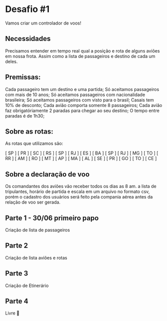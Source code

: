 # Desafio #1

Vamos criar um controlador de voos!

## Necessidades

Precisamos entender em tempo real qual a posição e rota de alguns aviões em nossa frota. Assim como a lista de passageiros e destino de cada um deles.

## Premissas:

Cada passageiro tem um destino e uma partida;
Só aceitamos passageiros com mais de 10 anos;
Só aceitamos passageiros com nacionalidade brasileira;
Só aceitamos passageiros com visto para o brasil;
Casais tem 10% de desconto;
Cada avião comporta somente 8 passageiros;
Cada avião faz obrigatóriamente 2 paradas para chegar ao seu destino;
O tempo entre paradas é de 1h30;


## Sobre as rotas:

As rotas que utilizamos são:

[  SP  ] [  PR  ] [  SC  ] [  RS  ]
[  SP  ] [  RJ  ] [  ES  ] [  BA  ]
[  SP  ] [  RJ  ] [  MG  ] [  TO  ]
[  RR  ] [  AM  ] [  RO  ] [  MT  ]
[  AP  ] [  MA  ] [  AL  ] [  SE  ]
[  PR  ] [  GO  ] [  TO  ] [  CE  ]


## Sobre a declaração de voo

Os comandantes dos aviões vão receber todos os dias as 8 am. a lista de tripulantes, horário de partida e escala em um arquivo no formato csv, porém o cadastro dos usuários será feito pela compania aérea antes da relação de voo ser gerada.

## Parte 1 - 30/06 primeiro papo

Criação de lista de passageiros

## Parte 2

Criação de lista aviões e rotas

## Parte 3

Criação de Etinerário

## Parte 4

Livre 🙂
